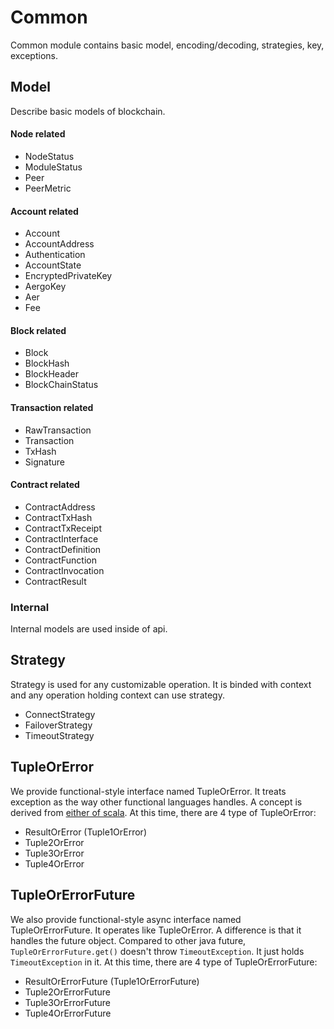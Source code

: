 # Common

Common module contains basic model, encoding/decoding, strategies, key, exceptions.


## Model

Describe basic models of blockchain.

#### Node related
* NodeStatus
* ModuleStatus
* Peer
* PeerMetric

#### Account related
* Account
* AccountAddress
* Authentication
* AccountState
* EncryptedPrivateKey
* AergoKey
* Aer
* Fee

#### Block related
* Block
* BlockHash
* BlockHeader
* BlockChainStatus

#### Transaction related
* RawTransaction
* Transaction
* TxHash
* Signature

#### Contract related
* ContractAddress
* ContractTxHash
* ContractTxReceipt
* ContractInterface
* ContractDefinition
* ContractFunction
* ContractInvocation
* ContractResult

### Internal
Internal models are used inside of api.


## Strategy

Strategy is used for any customizable operation. It is binded with context and any operation holding context can use strategy.
* ConnectStrategy
* FailoverStrategy
* TimeoutStrategy


## TupleOrError

We provide functional-style interface named TupleOrError. It treats exception as the way other functional languages handles. A concept is derived from [either of scala](https://github.com/scala/scala/blob/2.13.x/src/library/scala/util/Either.scala). At this time, there are 4 type of TupleOrError:
* ResultOrError (Tuple1OrError)
* Tuple2OrError
* Tuple3OrError
* Tuple4OrError


## TupleOrErrorFuture

We also provide functional-style async interface named TupleOrErrorFuture. It operates like TupleOrError. A difference is that it handles the future object. Compared to other java future, `TupleOrErrorFuture.get()` doesn't throw `TimeoutException`. It just holds `TimeoutException` in it. At this time, there are 4 type of TupleOrErrorFuture:
* ResultOrErrorFuture (Tuple1OrErrorFuture)
* Tuple2OrErrorFuture
* Tuple3OrErrorFuture
* Tuple4OrErrorFuture
